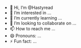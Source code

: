 - 👋 Hi, I’m @Hastyread
- 👀 I’m interested in ...
- 🌱 I’m currently learning ...
- 💞️ I’m looking to collaborate on ...
- 📫 How to reach me ...
- 😄 Pronouns: ...
- ⚡ Fun fact: ...

<!---
Hastyread/Hastyread is a ✨ special ✨ repository because its `README.md` (this file) appears on your GitHub profile.
You can click the Preview link to take a look at your changes.
--->
